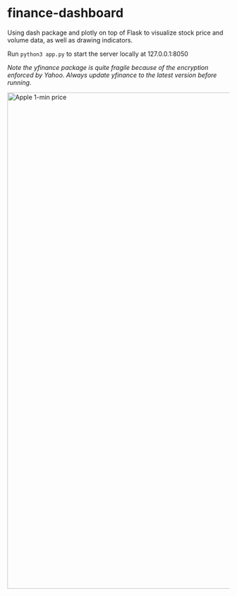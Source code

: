 # finance-dashboard
Using dash package and plotly on top of Flask to visualize stock price and volume data, as well as drawing indicators.

Run `python3 app.py` to start the server locally at 127.0.0.1:8050

*Note the yfinance package is quite fragile because of the encryption enforced by Yahoo. Always update yfinance to the latest version before running.*

<img width="1123" alt="Apple 1-min price" src="https://github.com/zhaohan-dong/finance-dashboard/assets/65422392/e76f5cdf-4adf-4055-8ef8-a7ff2a7edfdc">
